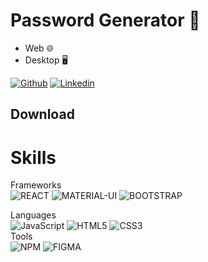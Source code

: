 # Password Generator 🔐  

- Web 🌐
- Desktop 🖥️


[![Github](https://img.shields.io/badge/-Github-000?style=flat&logo=Github&logoColor=white)](https://github.com/jeisonmr)
[![Linkedin](https://img.shields.io/badge/-LinkedIn-blue?style=flat&logo=Linkedin&logoColor=white)](https://www.linkedin.com/in/jeisonmr/)

## Download

<!-- Version de Escritorio <a href="">Aquí</a> -->

# Skills

Frameworks
 <br>
 ![REACT](https://img.shields.io/badge/-React-000000?style=flat&logo=react)
 ![MATERIAL-UI](https://img.shields.io/badge/-MaterialUI-000000?style=flat&logo=mui)
 ![BOOTSTRAP](https://img.shields.io/badge/-Bootstrap-000000?style=for-the-badge&logo=bootstrap)
 <br>
 
Languages
<br>
 ![JavaScript](https://img.shields.io/badge/-JavaScript-000000?style=flat&logo=javascript)
 ![HTML5](https://img.shields.io/badge/-HTML5-000000?style=flat&logo=html5)
 ![CSS3](https://img.shields.io/badge/-CSS-000000?style=flat&logo=css3)
 <br>
Tools
<br>
 ![NPM](https://img.shields.io/badge/-npm-000000?style=flat&logo=npm)
 ![FIGMA](https://img.shields.io/badge/-Figma-000000?style=for-the-badge&logo=figma)
